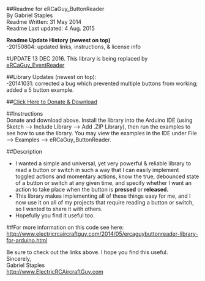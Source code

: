 ##Readme for eRCaGuy_ButtonReader  
By Gabriel Staples  
Readme Written: 31 May 2014  
Readme Last updated: 4 Aug. 2015  

**Readme Update History (newest on top)**  
-20150804: updated links, instructions, & license info

#UPDATE 13 DEC 2016. This library is being replaced by [eRCaGuy_EventReader](https://github.com/ElectricRCAircraftGuy/eRCaGuy_EventReader)

##Library Updates (newest on top):  
-20141031: corrected a bug which prevented multiple buttons from working; added a 5 button example.  

##<a href="https://gumroad.com/l/eRCaGuy_ButtonReader" target="_blank">Click Here to Donate & Download</a>  

##Instructions  
Donate and download above. Install the library into the Arduino IDE (using Sketch --> Include Library --> Add .ZIP Library), then run the examples to see how to use the library. You may view the examples in the IDE under File --> Examples --> eRCaGuy_ButtonReader.  

##Description  
* I wanted a simple and universal, yet very powerful & reliable library to read a button or switch in such a way that I can
 easily implement toggled actions and momentary actions, know the true, debounced state of a button or switch at any given time, and specify whether I want an action to take place when the button is **pressed** or **released.**  
* This library makes implementing all of these things easy for me, and I now use it on all of my projects that require reading a button or switch, so I wanted to share it with others.  
* Hopefully you find it useful too.  

##For more information on this code see here:  http://www.electricrcaircraftguy.com/2014/05/ercaguybuttonreader-library-for-arduino.html  

Be sure to check out the links above.  I hope you find this useful.  
Sincerely,  
Gabriel Staples  
http://www.ElectricRCAircraftGuy.com  
